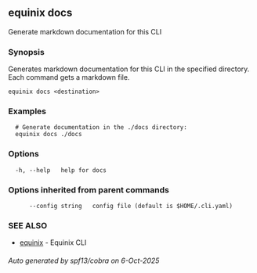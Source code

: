 ## equinix docs

Generate markdown documentation for this CLI

### Synopsis

Generates markdown documentation for this CLI in the specified directory. Each command gets a markdown file.

```
equinix docs <destination>
```

### Examples

```
  # Generate documentation in the ./docs directory:
  equinix docs ./docs
```

### Options

```
  -h, --help   help for docs
```

### Options inherited from parent commands

```
      --config string   config file (default is $HOME/.cli.yaml)
```

### SEE ALSO

* [equinix](equinix.md)	 - Equinix CLI

###### Auto generated by spf13/cobra on 6-Oct-2025
